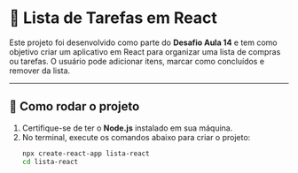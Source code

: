 # 📝 Lista de Tarefas em React

Este projeto foi desenvolvido como parte do **Desafio Aula 14** e tem como objetivo criar um aplicativo em React para organizar uma lista de compras ou tarefas. O usuário pode adicionar itens, marcar como concluídos e remover da lista.

---

## 🚀 Como rodar o projeto

1. Certifique-se de ter o **Node.js** instalado em sua máquina.
2. No terminal, execute os comandos abaixo para criar o projeto:
   ```bash
   npx create-react-app lista-react
   cd lista-react

